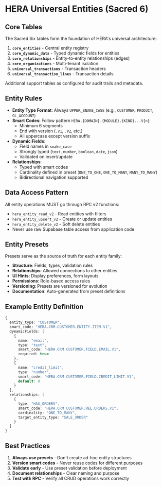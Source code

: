 # HERA Universal Entities (Sacred 6)

## Core Tables
The Sacred Six tables form the foundation of HERA's universal architecture:

1. **`core_entities`** - Central entity registry
2. **`core_dynamic_data`** - Typed dynamic fields for entities
3. **`core_relationships`** - Entity-to-entity relationships (edges)
4. **`core_organizations`** - Multi-tenant isolation
5. **`universal_transactions`** - Transaction headers
6. **`universal_transaction_lines`** - Transaction details

Additional support tables as configured for audit trails and metadata.

## Entity Rules
- **Entity Type Format**: Always `UPPER_SNAKE_CASE` (e.g., `CUSTOMER`, `PRODUCT`, `GL_ACCOUNT`)
- **Smart Codes**: Follow pattern `HERA.{DOMAIN}.{MODULE}.{KIND}...V{n}`
  - Minimum 6 segments
  - End with version (`.V1`, `.V2`, etc.)
  - All uppercase except version suffix
- **Dynamic Fields**: 
  - Field names in `snake_case`
  - Strongly typed (`text`, `number`, `boolean`, `date`, `json`)
  - Validated on insert/update
- **Relationships**:
  - Typed with smart codes
  - Cardinality defined in preset (`ONE_TO_ONE`, `ONE_TO_MANY`, `MANY_TO_MANY`)
  - Bidirectional navigation supported

## Data Access Pattern
All entity operations MUST go through RPC v2 functions:
- `hera_entity_read_v2` - Read entities with filters
- `hera_entity_upsert_v2` - Create or update entities
- `hera_entity_delete_v2` - Soft delete entities
- Never use raw Supabase table access from application code

## Entity Presets
Presets serve as the source of truth for each entity family:
- **Structure**: Fields, types, validation rules
- **Relationships**: Allowed connections to other entities
- **UI Hints**: Display preferences, form layouts
- **Permissions**: Role-based access rules
- **Versioning**: Presets are versioned for evolution
- **Documentation**: Auto-generated from preset definitions

## Example Entity Definition
```typescript
{
  entity_type: "CUSTOMER",
  smart_code: "HERA.CRM.CUSTOMER.ENTITY.ITEM.V1",
  dynamicFields: [
    {
      name: "email",
      type: "text",
      smart_code: "HERA.CRM.CUSTOMER.FIELD.EMAIL.V1",
      required: true
    },
    {
      name: "credit_limit",
      type: "number", 
      smart_code: "HERA.CRM.CUSTOMER.FIELD.CREDIT_LIMIT.V1",
      default: 0
    }
  ],
  relationships: [
    {
      type: "HAS_ORDERS",
      smart_code: "HERA.CRM.CUSTOMER.REL.ORDERS.V1",
      cardinality: "ONE_TO_MANY",
      target_entity_type: "SALE_ORDER"
    }
  ]
}
```

## Best Practices
1. **Always use presets** - Don't create ad-hoc entity structures
2. **Version smart codes** - Never reuse codes for different purposes
3. **Validate early** - Use preset validation before deployment
4. **Document relationships** - Clear naming and purpose
5. **Test with RPC** - Verify all CRUD operations work correctly